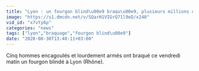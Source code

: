```yaml
---
title: "Lyon : un fourgon blind\u00e9 braqu\u00e9, plusieurs millions d\u2019euros vol\u00e9s"
image: "https://s1.dmcdn.net/v/SQarH1VIGrQ71l9eD/x240"
vid_id: "x7vty6p"
categories: "news"
tags: ["lyon","braquage","fourgon blind\u00e9"]
date: "2020-08-30T13:40:11+03:00"
---
```

Cinq hommes encagoulés et lourdement armés ont braqué ce vendredi matin un fourgon blindé à Lyon (Rhône).
